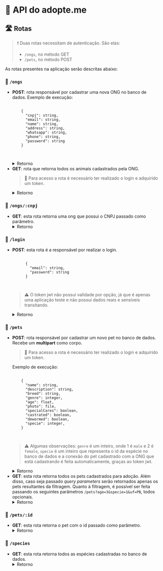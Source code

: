 # 🐾 API do adopte.me

## 🛣 Rotas

> ❗ Duas rotas necessitam de autenticação. São elas:
>
> - `/ongs`, no método GET
> - `/pets`, no método POST

As rotas presentes na aplicação serão descritas abaixo:

### 🚏 `/ongs`

<ul>
  <li>
    <strong>POST</strong>: rota responsável por cadastrar uma nova ONG no banco de dados.
    Exemplo de execução:</br>
    <pre>
    <code>
    {
      "cnpj": string,
      "email": string,
      "name": string,
      "address": string,
      "whatsapp": string,
      "phone": string,
      "password": string
    }
    </code>
    </pre>
    <details>
      <summary>Retorno</summary>
      <pre>
      <code>
      {
        "cnpj": string,
        "name": string,
        "email": string,
        "address": string,
        "whatsapp": string,
        "phone": string
      }
      </code>
      </pre>
    </details>
  </li>
  <li>
    <strong>GET</strong>: rota que retorna todos os animais cadastrados pela ONG.
    <blockquote>🛑 Para acesso a rota é necessário ter realizado o login e adquirido um token.</blockquote>
    <details>
      <summary>Retorno</summary>
      <pre>
      <code>
      [
        {
          "id": integer,
          "name": string,
          "description": string,
          "breed": string,
          "genre": integer,
          "age": float,
          "photo_name": string,
          "special_cares": boolean,
          "castrated": boolean,
          "dewormed": boolean,
          "specie_id": integer,
          "ong_cnpj": string
        }
      ]
      </code>
      </pre>
    </details>
  </li>
</ul>

### 🚏 `/ongs/:cnpj`

<ul>
  <li>
    <strong>GET</strong>: esta rota retorna uma ong que possui o CNPJ passado como parâmetro.
    <details>
      <summary>Retorno</summary>
      <pre>
      <code>
        {
          "cnpj": string,
          "name": string,
          "email": string,
          "whatsapp": string,
          "phone": string,
          "address": string
        }
      </code>
      </pre>
    </details>
  </li>
</ul>

### 🚏 `/login`

<ul>
  <li>
    <strong>POST</strong>: esta rota é a responsável por realizar o login.
    <pre>
    <code>
      {
        "email": string,
        "password": string
      }
    </code>
    </pre>
    <blockquote>⚠️ O token jwt não possui validade por opção, já que é apenas uma aplicação teste e não possui dados reais e sensíveis transitando.</blockquote>
    <details>
      <summary>Retorno</summary>
      <pre>
      <code>
        {
          "token": string
        }
      </code>
      </pre>
    </details>
  </li>
</ul>

### 🚏 `/pets`

<ul>
  <li>
    <strong>POST</strong>: rota responsável por cadastrar um novo pet no banco de dados. Recebe um <b>multipart</b> como corpo.
    <blockquote>🛑 Para acesso a rota é necessário ter realizado o login e adquirido um token.</blockquote>
    Exemplo de execução:</br>
    <pre>
    <code>
    { 
      "name": string,
      "description": string,
      "breed": string,
      "genre": integer,
      "age": float,
      "photo": file,
      "specialCares": boolean,
      "castrated": boolean,
      "dewormed": boolean,
      "specie": integer,
    }
    </code>
    </pre>
    <blockquote>⚠️ Algumas observações: <code>genre</code> é um inteiro, onde 1 é <code>male</code> e 2 é <code>female</code>, <code>specie</code> é um inteiro que representa o id da espécie no banco de dados e a conexão do pet cadastrado com a ONG que está cadastrando é feita automaticamente, graças ao token jwt.</blockquote>
    <details>
      <summary>Retorno</summary>
      <pre>
      <code>
        {
          "id": integer,
          "name": string,
          "description": string,
          "breed": string,
          "genre": integer,
          "age": float,
          "photo_name": string,
          "special_cares": boolean,
          "castrated": boolean,
          "dewormed": boolean,
          "specie_id": integer,
          "ong_cnpj": string
        }
      </code>
      </pre>
    </details>
  </li>
  <li>
    <strong>GET</strong>: esta rota retorna todos os pets cadastrados para adoção. Além disso, caso seja passado <i>query parameters</i> serão retornados apenas os pets resultantes da filtragem. Quanto à filtragem, é possível ser feita passando os seguintes parâmetros <code>/pets?age=3&specie=1&uf=PB</code>, todos opcionais.
    <details>
      <summary>Retorno</summary>
      <pre>
      <code>
        [
          {
            "id": integer,
            "name": string,
            "description": string,
            "breed": string,
            "genre": integer,
            "age": float,
            "photo_name": string,
            "special_cares": boolean,
            "castrated": boolean,
            "dewormed": boolean,
            "ong": {
              "name": string,
              "email": string,
              "cnpj": string,
              "address": string,
              "whatsapp": string,
              "phone": string
            }
          }
        ]
      </code>
      </pre>
    </details>
  </li>
</ul>

### 🚏 `/pets/:id`

<ul>
  <li>
    <strong>GET</strong>: esta rota retorna o pet com o id passado como parâmetro.
    <details>
      <summary>Retorno</summary>
      <pre>
      <code>
        {
          "id": integer,
          "name": string,
          "description": string,
          "breed": stirng,
          "genre": integer,
          "age": float,
          "photo_name": string,
          "special_cares": boolean,
          "castrated": boolean,
          "dewormed": boolean,
          "ong_cnpj": string
        }
      </code>
      </pre>
    </details>
  </li>
</ul>

### 🚏 `/species`

<ul>
  <li>
    <strong>GET</strong>: esta rota retorna todos as espécies cadastradas no banco de dados.
    <details>
      <summary>Retorno</summary>
      <pre>
      <code>
        [
          {
            "id": integer,
            "specie": string
          }
        ]
      </code>
      </pre>
    </details>
  </li>
</ul>
